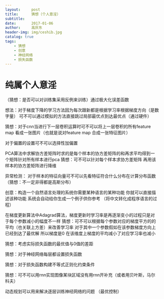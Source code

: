 ```yaml
---
layout:     post
title:      猜想（个人意淫）
subtitle:   
date:       2017-01-06
author:     高庆东
header-img: img/ceshib.jpg
catalog: true
tags:
    - 猜想
    - 创意
    - 神经网络
    - 损失函数
---
```



# 纯属个人意淫

（猜想：是否可以对训练集采用反例来训练）通过极大化误差函数

想法：对于梯度下降的学习方法因为每次跟新都是根据学习率根据梯度方向（是数字量） 可不可以通过模拟的方法直接跳过局部最优点到达最优点（通过硬件）

猜想：对于cnn当进行下一层卷积运算时可不可以将上一层卷积的所有feature map 看成一张图片（也就是说对feature map 合成一张特征图片）


对于偏置的设置可不可以选择性加偏置


PCA算法中求解协方差矩阵时求的是每个样本的协方差矩阵的和再求平均得到一个矩阵针对所有样本进行pca
  猜想：可不可以针对每个样本求协方差矩阵 再用该样本的协方差矩阵进行降维


异常检测： 对于样本的特征向量可不可以先看特征符合什么分布在计算分布函数（猜想：不一定非得都是高斯分布）


创意：构造一个自然语言处理的系统你需要某种语言的某种功能 你就可以直接描述该种功能 系统会自动给你生成一个例子供你参考  （将中文转化成程序语言的过程）


在梯度更新算法中Adagrad算法，梯度更新时学习率是再逐渐变小的过程只是对于每个参数减小的幅度不一样  猜想：可不可以根据每个参数对应的梯度平方的的平均（也关联上方差）来改善学习率 对于其中一个参数假如在该参数梯度方向上已经到达了最优解 所以梯度是0 在该维度上梯度的平均减小了对应学习率也减小


猜想：考虑实际损失函数的最优值与0值的差距

猜想：对于神经网络每层都设置损失函数

猜想：对于损失函数构建不等式正则化约束条件

猜想：可不可以用rnn实现图像某块区域没有用rnn开补充（或者用贝叶斯，马尔科夫）



动态规划可以用来解决逐层训练神经网络的问题 （最优控制）